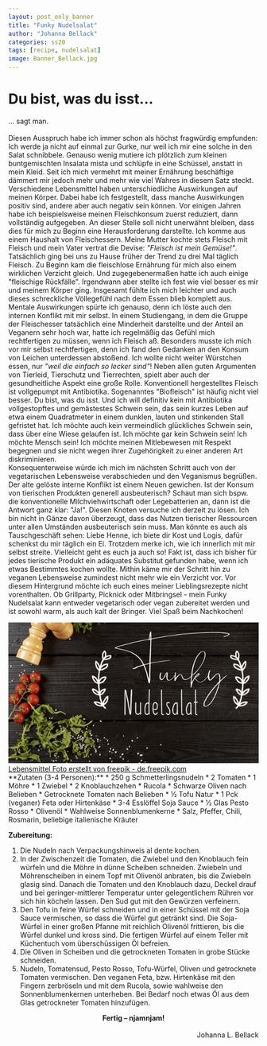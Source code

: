 ```yaml
---
layout: post_only_banner
title: "Funky Nudelsalat"
author: "Johanna Bellack"
categories: ss20
tags: [recipe, nudelsalat]
image: Banner_Bellack.jpg
---
```

# Du bist, was du isst...

... sagt man.<br><br>
Diesen Ausspruch habe ich immer schon als höchst fragwürdig empfunden: Ich werde ja nicht auf einmal zur Gurke, nur weil ich mir eine solche in den Salat schnibbele. Genauso wenig mutiere ich plötzlich zum kleinen buntgemischten Insalata mista und schlüpfe in eine Schüssel, anstatt in mein Kleid. Seit ich mich vermehrt mit meiner Ernährung beschäftige dämmert mir jedoch mehr und mehr wie viel Wahres in diesem Satz steckt. Verschiedene Lebensmittel haben unterschiedliche Auswirkungen auf meinen Körper. Dabei habe ich festgestellt, dass manche Auswirkungen positiv sind, andere aber auch negativ sein können. Vor einigen Jahren habe ich beispielsweise meinen Fleischkonsum zuerst reduziert, dann vollständig aufgegeben. An dieser Stelle soll nicht unerwähnt bleiben, dass dies für mich zu Beginn eine Herausforderung darstellte. Ich komme aus einem Haushalt von Fleischessern. Meine Mutter kochte stets Fleisch mit Fleisch und mein Vater vertrat die Devise: *"Fleisch ist mein Gemüse!"*.<br>
Tatsächlich ging bei uns zu Hause früher der Trend zu drei Mal täglich Fleisch. Zu Beginn kam die fleischlose Ernährung für mich also einem wirklichen Verzicht gleich. Und zugegebenermaßen hatte ich auch einige "fleischige Rückfälle". Irgendwann aber stellte ich fest wie viel besser es mir und meinem Körper ging. Insgesamt fühlte ich mich leichter und auch dieses schreckliche Völlegefühl nach dem Essen blieb komplett aus. Mentale Auswirkungen spürte ich genauso, denn ich löste auch den internen Konflikt mit mir selbst. In einem Studiengang, in dem die Gruppe der Fleischesser tatsächlich eine Minderheit darstellte und der Anteil an Veganern sehr hoch war, hatte ich regelmäßig das Gefühl mich rechtfertigen zu müssen, wenn ich Fleisch aß. Besonders musste ich mich vor mir selbst rechtfertigen, denn ich fand den Gedanken an den Konsum von Leichen unterdessen abstoßend. Ich wollte nicht weiter Würstchen essen, nur *"weil die einfach so lecker sind"*! Neben allen guten Argumenten von Tierleid, Tierschutz und Tierrechten, spielt aber auch der gesundheitliche Aspekt eine große Rolle. Konventionell hergestelltes Fleisch ist vollgepumpt mit Antibiotika. Sogenanntes "Biofleisch" ist häufig nicht viel besser. Du bist, was du isst. Und ich will definitiv kein mit Antibiotika vollgestopftes und gemästestes Schwein sein, das sein kurzes Leben auf etwa einem Quadratmeter in einem dunklen, lauten und stinkenden Stall gefristet hat. Ich möchte auch kein vermeindlich glückliches Schwein sein, dass über eine Wiese gelaufen ist. Ich möchte gar kein Schwein sein! Ich möchte Mensch sein! Ich möchte meinen Mitlebewesen mit Respekt begegnen und sie nicht wegen ihrer Zugehörigkeit zu einer anderen Art diskriminieren.<br>
Konsequenterweise würde ich mich im nächsten Schritt auch von der vegetarischen Lebensweise verabschieden und den Veganismus begrüßen. Der alte gelöste interne Konflikt ist einem Neuen gewichen. Ist der Konsum von tierischen Produkten generell ausbeuterisch? Schaut man sich bspw. die konventionelle Milchviehwirtschaft oder Legebatterien an, dann ist die Antwort ganz klar: "Ja!". Diesen Knoten versuche ich derzeit zu lösen. Ich bin nicht in Gänze davon überzeugt, dass das Nutzen tierischer Ressourcen unter allen Umständen ausbeuterisch sein muss. Man könnte es auch als Tauschgeschäft sehen: Liebe Henne, ich biete dir Kost und Logis, dafür schenkst du mir täglich ein Ei. Trotzdem merke ich, wie ich innerlich mit mir selbst streite. Vielleicht geht es euch ja auch so! Fakt ist, dass ich bisher für jedes tierische Produkt ein adäquates Substitut gefunden habe, wenn ich etwas Bestimmtes kochen wollte. Mithin käme mir der Schritt hin zu veganen Lebensweise zumindest nicht mehr wie ein Verzicht vor. Vor diesem Hintergrund möchte ich euch eines meiner Lieblingsrezepte nicht vorenthalten. Ob Grillparty, Picknick oder Mitbringsel - mein Funky Nudelsalat kann entweder vegetarisch oder vegan zubereitet werden und ist sowohl warm, als auch kalt der Bringer. Viel Spaß beim Nachkochen!

<img src="https://raw.githubusercontent.com/innovativertierschutz/innovativertierschutz.github.io/master/assets/img/Banner_Bellack.jpg" />
<a href="https://de.freepik.com/fotos-vektoren-kostenlos/lebensmittel">Lebensmittel Foto erstellt von freepik - de.freepik.com</a>
<br>
**Zutaten (3-4 Personen):**
* 250 g Schmetterlingsnudeln
* 2 Tomaten
* 1 Möhre
* 1 Zwiebel
* 2 Knoblauchzehen
* Rucola
* Schwarze Oliven nach Belieben
* Getrocknete Tomaten nach Belieben
* ½ Tofu Natur
* 1 Pck (veganer) Feta oder Hirtenkäse
* 3-4 Esslöffel Soja Sauce
* ½ Glas Pesto Rosso
* Olivenöl
* Wahlweise Sonnenblumenkerne
* Salz, Pfeffer, Chili, Rosmarin, beliebige italienische Kräuter


**Zubereitung:**
1. Die Nudeln nach Verpackungshinweis al dente kochen.
2. In der Zwischenzeit die Tomaten, die Zwiebel und den Knoblauch fein würfeln und die Möhre in dünne Scheiben schneiden. Zwiebeln und Möhrenscheiben in einem Topf mit Olivenöl anbraten, bis die Zwiebeln glasig sind. Danach die Tomaten und den Knoblauch dazu, Deckel drauf und bei geringer-mittlerer Temperatur unter gelegentlichem Rühren vor sich hin köcheln lassen. Den Sud gut mit den Gewürzen verfeinern.
3. Den Tofu in feine Würfel schneiden und in einer Schüssel mit der Soja Sauce vermischen, so dass die Würfel gut getränkt sind. Die Soja-Würfel in einer großen Pfanne mit reichlich Olivenöl frittieren, bis die Würfel dunkel und kross sind. Die fertigen Würfel auf einem Teller mit Küchentuch vom überschüssigen Öl befreien.
4. Die Oliven in Scheiben und die getrockneten Tomaten in grobe Stücke schneiden.
5. Nudeln, Tomatensud, Pesto Rosso, Tofu-Würfel, Oliven und getrocknete Tomaten vermischen. Den veganen Feta, bzw. Hirtenkäse mit den Fingern zerbröseln und mit dem Rucola, sowie wahlweise den Sonnenblumenkernen unterheben. Bei Bedarf noch etwas Öl aus dem Glas getrockneter Tomaten hinzufügen.<br>

<div align=center><b>Fertig – njamnjam!</b></div>
<br>
<div align=right>Johanna L. Bellack</div>